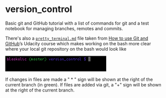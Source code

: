 # version_control
Basic git and GitHub tutorial with a list of commands for git and a test notebook for managing branches, remotes and commits.

There's also a [`pretty_terminal.md`](https://github.com/blas-ko/version_control/blob/master/pretty_terminal.md) file taken from [How to use Git and GitHub](https://www.udacity.com/course/how-to-use-git-and-github--ud775)’s Udacity course which makes working on the bash more clear where your local git repository on the bash would look like

![pretty terminal](https://github.com/blas-ko/version_control/blob/master/pretty_terminal.jpg)

If changes in files are made a " \* " sign will be shown at the right of the current branch (in green). If files are added via git, a  "+"  sign will be shown at the right of the current branch.
